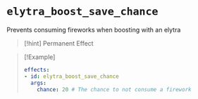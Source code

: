 # `elytra_boost_save_chance`

Prevents consuming fireworks when boosting with an elytra

> [!hint] Permanent Effect

> [!Example]
> ```yaml
> effects:
> - id: elytra_boost_save_chance
>   args:
>     chance: 20 # The chance to not consume a firework 
> ```
